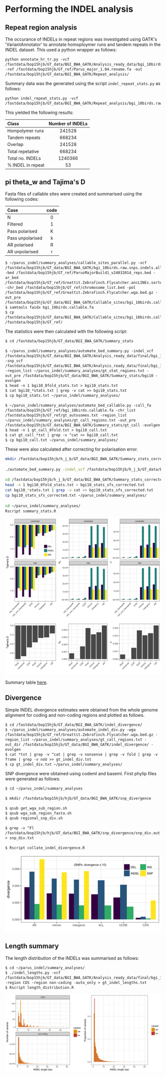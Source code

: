 # Performing the INDEL analysis

## Repeat region analysis

The occurance of INDELs in repeat regions was investigated using GATK's 'VariantAnnotator' to annotate homoploymer runs and tandem repeats in the INDEL dataset. This used a python wrapper as follows:

```
python annotate_hr_tr.py -vcf /fastdata/bop15hjb/GT_data/BGI_BWA_GATK/Analysis_ready_data/bgi_10birds.raw.snps.indels.all_sites.rawindels.recalibrated.filtered_t99.0.pass.maxlength50.biallelic.coveragefiltered.pass.repeatfilter.pass.vcf -ref /fastdata/bop15hjb/GT_ref/Parus_major_1.04.rename.fa -out /fastdata/bop15hjb/GT_data/BGI_BWA_GATK/Repeat_analysis/
```
Summary data was the generated using the script ```indel_repeat_stats.py``` as follows:

```
python indel_repeat_stats.py -vcf /fastdata/bop15hjb/GT_data/BGI_BWA_GATK/Repeat_analysis/bgi_10birds.raw.snps.indels.all_sites.rawindels.recalibrated.filtered_t99.0.pass.maxlength50.biallelic.coveragefiltered.pass.repeatfilter.pass.hr.tr.vcf
```

This yielded the following results:

|Class	          |Number of INDELs|
|:----------------|:--------------:|
|Hompolymer runs	|241528          |
|Tandem repeats	  |668234          |
|Overlap	        |241528          |
|Total repetative	|668234          |
|Total no. INDELs	|1240366         | 
|% INDEL in repeat|53              |


## pi theta_w and Tajima's D

Fasta files of callable sites were created and summarised using the following codes:

| Case            | code  |
|:----------------|:-----:|
| N               | 0     |
| Filtered        | 1     |
| Pass polarised  | K     |
| Pass unpolarised| k     |
| AR polarised    | R     |
| AR unpolarised  | r     |

```
$ ~/parus_indel/summary_analyses/callable_sites_parallel.py -vcf /fastdata/bop15hjb/GT_data/BGI_BWA_GATK/bgi_10birds.raw.snps.indels.all_sites.vcf.bgz -bed /fastdata/bop15hjb/GT_ref/ParusMajorBuild1_v24032014_reps.bed -ar_bed /fastdata/bop15hjb/GT_ref/Greattit.Zebrafinch.Flycatcher.ancLINEs.sorted.bed.gz -chr_bed /fastdata/bop15hjb/GT_ref/chromosome_list.bed -pol /fastdata/bop15hjb/GT_ref/Greattit.Zebrafinch.Flycatcher.wga.bed.gz -out_pre /fastdata/bop15hjb/GT_data/BGI_BWA_GATK/Callable_sites/bgi_10birds.callable
$ samtools faidx bgi_10birds.callable.fa
$ cp /fastdata/bop15hjb/GT_data/BGI_BWA_GATK/Callable_sites/bgi_10birds.callable.fa* /fastdata/bop15hjb/GT_ref/
```

The statistics were then calculated with the following script:

```
$ cd /fastdata/bop15hjb/GT_data/BGI_BWA_GATK/Summary_stats

$ ~/parus_indel/summary_analyses/automate_bed_summary.py -indel_vcf /fastdata/bop15hjb/GT_data/BGI_BWA_GATK/Analysis_ready_data/final/bgi_10birds.filtered_indels.pol.anno.recomb.line.vcf.gz -snp_vcf /fastdata/bop15hjb/GT_data/BGI_BWA_GATK/Analysis_ready_data/final/bgi_10birds.filtered_snps.pol.anno.degen.line.vcf.gz -region_list ~/parus_indel/summary_analyses/gt_stat_regions.txt -out_pre /fastdata/bop15hjb/GT_data/BGI_BWA_GATK/Summary_stats/bgi10 -evolgen
$ head -n 1 bgi10_0fold_stats.txt > bgi10_stats.txt
$ cat bgi10_*stats.txt | grep -v cat >> bgi10_stats.txt
$ cp bgi10_stats.txt ~/parus_indel/summary_analyses/

$ ~/parus_indel/summary_analyses/automate_bed_callable.py -call_fa /fastdata/bop15hjb/GT_ref/bgi_10birds.callable.fa -chr_list /fastdata/bop15hjb/GT_ref/gt_autosomes.txt -region_list ~/parus_indel/summary_analyses/gt_call_regions.txt -out_pre /fastdata/bop15hjb/GT_data/BGI_BWA_GATK/Summary_stats/gt_call -evolgen
$ head -n 1 gt_call_0fold.txt > bgi10_call.txt
$ cat gt_call_*txt | grep -v ^cat >> bgi10_call.txt 
$ cp bgi10_call.txt ~/parus_indel/summary_analyses/
```

These were also calculated after correcting for polarisation error.

```bash
mkdir /fastdata/bop15hjb/h_j_b/GT_data/BGI_BWA_GATK/Summary_stats_corrected_sfs

./automate_bed_summary.py -indel_vcf /fastdata/bop15hjb/h_j_b/GT_data/BGI_BWA_GATK/Analysis_ready_data/final/bgi_10birds.filtered_indels.pol.anno.recomb.line.vcf.gz -snp_vcf /fastdata/bop15hjb/h_j_b/GT_data/BGI_BWA_GATK/Analysis_ready_data/final/bgi_10birds.filtered_snps.pol.anno.degen.line.vcf.gz -region_list gt_stat_regions_correctedsfs.txt -out_pre /fastdata/bop15hjb/h_j_b/GT_data/BGI_BWA_GATK/Summary_stats_corrected_sfs/bgi10 -correct_sfs -evolgen

cd /fastdata/bop15hjb/h_j_b/GT_data/BGI_BWA_GATK/Summary_stats_corrected_sfs
head -n 1 bgi10_0fold_stats.txt > bgi10_stats_sfs_corrected.txt
cat bgi10_*stats.txt | grep -v cat >> bgi10_stats_sfs_corrected.txt
cp bgi10_stats_sfs_corrected.txt ~/parus_indel/summary_analyses/

cd ~/parus_indel/summary_analyses/
Rscript summary_stats.R 
```

![stats_plot](gt_summary_stats.png)
![](gt_summary_stats_snps.png)

Summary table [here](bgi10_summary_stats.csv).

## Divergence

Simple INDEL divergence estimates were obtained from the whole genome alignment for coding and non-coding regions and plotted as follows.

```
$ cd /fastdata/bop15hjb/GT_data/BGI_BWA_GATK/indel_divergence/
$ ~/parus_indel/summary_analyses/automate_indel_div.py -wga /fastdata/bop15hjb/GT_ref/Greattit.Zebrafinch.Flycatcher.wga.bed.gz -region_list ~/parus_indel/summary_analyses/gt_call_regions.txt -out_dir /fastdata/bop15hjb/GT_data/BGI_BWA_GATK/indel_divergence/ -evolgen
$ cat *txt | grep -v ^cat | grep -v nonsense | grep -v fold | grep -v frame | grep -v noU >> gt_indel_div.txt 
$ cp gt_indel_div.txt ~/parus_indel/summary_analyses/
```

SNP divergence were obtained using codeml and baseml. First phylip files were generated as follows:

```
$ cd ~/parus_indel/summary_analyses

$ mkdir /fastdata/bop15hjb/hjb/GT_data/BGI_BWA_GATK/snp_divergence

$ qsub get_wga_sub_region.sh
$ qsub wga_sub_region_fasta.sh 
$ qsub regional_snp_div.sh

$ grep -v ^Fl /fastdata/bop15hjb/hjb/GT_data/BGI_BWA_GATK/snp_divergence/snp_div.out > snp_div.txt

$ Rscript collate_indel_divergence.R 
```

![div](indel_divergence.png)

## Length summary

The length distribution of the INDELs was summarised as follows:

```
$ cd ~/parus_indel/summary_analyses/
$ ./indel_lengths.py -vcf /fastdata/bop15hjb/GT_data/BGI_BWA_GATK/Analysis_ready_data/final/bgi_10birds.filtered_indels.pol.anno.recomb.line.vcf.gz -region CDS -region non-coding -auto_only > gt_indel_lengths.txt
$ Rscript length_distribution.R
```

![length_plots](gt_lengths.png)
